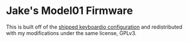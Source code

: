 # Jake's Model01 Firmware

This is built off of the [shipped keyboardio
configuration](https://github.com/keyboardio/Model01-Firmware) and
redistributed with my modifications under the same license, GPLv3.
